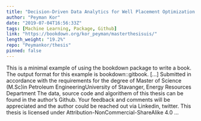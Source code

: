 ```yaml
---
title: "Decision-Driven Data Analytics for Well Placement Optimization in Field Development Scenario - Powered by Machine Learning"
author: "Peyman Kor"
date: "2019-07-04T16:56:33Z"
tags: [Machine Learning, Package, Github]
link: "https://bookdown.org/kor_peyman/masterthesisuis/"
length_weight: "19.2%"
repo: "Peymankor/thesis"
pinned: false
---
```


This is a minimal example of using the bookdown package to write a book. The output format for this example is bookdown::gitbook. [...] Submitted in accordance with the requirements for the degree of Master of Science (M.Sc)in Petroleum EngineeringUniversity of Stavanger, Energy Resources Department The data, source code and algorithem of this thesis can be found in the author’s Github. Your feedback and comments will be appreciated and the author could be reached out via Linkedin, twitter. This thesis is licensed under Attribution-NonCommercial-ShareAlike 4.0 ...
